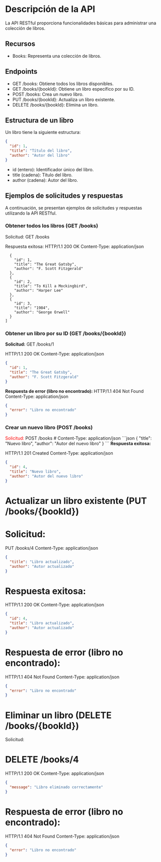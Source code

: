 <h1>Descripción de la API</h1>
La API RESTful proporciona funcionalidades básicas para administrar una colección de libros.

<h2>Recursos</h2>
<ul>
<li>Books: Representa una colección de libros.</li>
</ul>

<h2>Endpoints</h2>
<ul>
<li>GET /books: Obtiene todos los libros disponibles.</li>
<li>GET /books/{bookId}: Obtiene un libro específico por su ID.</li>
<li>POST /books: Crea un nuevo libro.</li>
<li>PUT /books/{bookId}: Actualiza un libro existente.</li>
<li>DELETE /books/{bookId}: Elimina un libro.</li>
</ul>

<h2>Estructura de un libro</h2>
Un libro tiene la siguiente estructura:

```json
{
  "id": 1,
  "title": "Título del libro",
  "author": "Autor del libro"
}
```
<ul>
  <li>id (entero): Identificador único del libro.</li>
 <li>title (cadena): Título del libro.</li>
 <li>author (cadena): Autor del libro.</li>
</ul>
<h2>Ejemplos de solicitudes y respuestas</h2>
A continuación, se presentan ejemplos de solicitudes y respuestas utilizando la API RESTful.

<h3>Obtener todos los libros (GET /books)</h3>
Solicitud:
GET /books

Respuesta exitosa:
HTTP/1.1 200 OK
Content-Type: application/json
```json[
  {
    "id": 1,
    "title": "The Great Gatsby",
    "author": "F. Scott Fitzgerald"
  },
  {
    "id": 2,
    "title": "To Kill a Mockingbird",
    "author": "Harper Lee"
  },
  {
    "id": 3,
    "title": "1984",
    "author": "George Orwell"
  }
]
```
<h3>Obtener un libro por su ID (GET /books/{bookId})</h3>
<b>Solicitud:</b>
GET /books/1

HTTP/1.1 200 OK
Content-Type: application/json
```json
{
  "id": 1,
  "title": "The Great Gatsby",
  "author": "F. Scott Fitzgerald"
}
```
<b>Respuesta de error (libro no encontrado):</b>
HTTP/1.1 404 Not Found
Content-Type: application/json
```json
{
  "error": "Libro no encontrado"
}
```
<h3>Crear un nuevo libro (POST /books)</h3>
<span style="color:red">Solicitud:</span>
POST /books
# Content-Type: application/json
```json
{
  "title": "Nuevo libro",
  "author": "Autor del nuevo libro"
}
```
<b>Respuesta exitosa:</b>

HTTP/1.1 201 Created
Content-Type: application/json
```json
{
  "id": 4,
  "title": "Nuevo libro",
  "author": "Autor del nuevo libro"
}
```
# Actualizar un libro existente (PUT /books/{bookId})
# Solicitud:

PUT /books/4
Content-Type: application/json
```json
{
  "title": "Libro actualizado",
  "author": "Autor actualizado"
}
```
# Respuesta exitosa:
HTTP/1.1 200 OK
Content-Type: application/json
```json
{
  "id": 4,
  "title": "Libro actualizado",
  "author": "Autor actualizado"
}
```
# Respuesta de error (libro no encontrado):
HTTP/1.1 404 Not Found
Content-Type: application/json
```json
{
  "error": "Libro no encontrado"
}
```
# Eliminar un libro (DELETE /books/{bookId})
Solicitud:

# DELETE /books/4

HTTP/1.1 200 OK
Content-Type: application/json
```json
{
  "message": "Libro eliminado correctamente"
}
```
# Respuesta de error (libro no encontrado):

HTTP/1.1 404 Not Found
Content-Type: application/json
```json
{
  "error": "Libro no encontrado"
}
```
